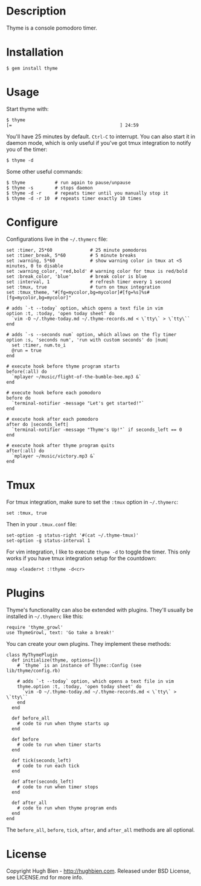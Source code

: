# Description

Thyme is a console pomodoro timer.

# Installation

    $ gem install thyme

# Usage

Start thyme with:

    $ thyme
    [=                                        ] 24:59

You'll have 25 minutes by default. `Ctrl-C` to interrupt. You can also start
it in daemon mode, which is only useful if you've got tmux integration to notify
you of the timer:

    $ thyme -d

Some other useful commands:

    $ thyme           # run again to pause/unpause
    $ thyme -s        # stops daemon
    $ thyme -d -r     # repeats timer until you manually stop it
    $ thyme -d -r 10  # repeats timer exactly 10 times

# Configure

Configurations live in the `~/.thymerc` file:

    set :timer, 25*60              # 25 minute pomodoros
    set :timer_break, 5*60         # 5 minute breaks
    set :warning, 5*60             # show warning color in tmux at <5 minutes, 0 to disable
    set :warning_color, 'red,bold' # warning color for tmux is red/bold
    set :break_color, 'blue'       # break color is blue
    set :interval, 1               # refresh timer every 1 second
    set :tmux, true                # turn on tmux integration
    set :tmux_theme, "#[fg=mycolor,bg=mycolor]#[fg=%s]%s#[fg=mycolor,bg=mycolor]"

    # adds `-t --today` option, which opens a text file in vim
    option :t, :today, 'open today sheet' do
      `vim -O ~/.thyme-today.md ~/.thyme-records.md < \`tty\` > \`tty\``
    end

    # adds `-s --seconds num` option, which allows on the fly timer
    option :s, 'seconds num', 'run with custom seconds' do |num|
      set :timer, num.to_i
      @run = true
    end

    # execute hook before thyme program starts
    before(:all) do
      `mplayer ~/music/flight-of-the-bumble-bee.mp3 &`
    end

    # execute hook before each pomodoro
    before do
      `terminal-notifier -message "Let's get started!"`
    end

    # execute hook after each pomodoro
    after do |seconds_left|
      `terminal-notifier -message "Thyme's Up!"` if seconds_left == 0
    end

    # execute hook after thyme program quits
    after(:all) do
      `mplayer ~/music/victory.mp3 &`
    end

# Tmux

For tmux integration, make sure to set the `:tmux` option in `~/.thymerc`:

    set :tmux, true

Then in your `.tmux.conf` file:

    set-option -g status-right '#(cat ~/.thyme-tmux)'
    set-option -g status-interval 1

For vim integration, I like to execute `thyme -d` to toggle the timer. This only
works if you have tmux integration setup for the countdown:

    nmap <leader>t :!thyme -d<cr>

# Plugins

Thyme's functionality can also be extended with plugins. They'll usually be installed
in `~/.thymerc` like this:

    require 'thyme_growl'
    use ThymeGrowl, text: 'Go take a break!'

You can create your own plugins. They implement these methods:

    class MyThymePlugin
      def initialize(thyme, options={})
        # `thyme` is an instance of Thyme::Config (see lib/thyme/config.rb)

        # adds `-t --today` option, which opens a text file in vim
        thyme.option :t, :today, 'open today sheet' do
          `vim -O ~/.thyme-today.md ~/.thyme-records.md < \`tty\` > \`tty\``
        end
      end

      def before_all
        # code to run when thyme starts up
      end

      def before
        # code to run when timer starts
      end

      def tick(seconds_left)
        # code to run each tick
      end

      def after(seconds_left)
        # code to run when timer stops
      end

      def after_all
        # code to run when thyme program ends
      end
    end

The `before_all`, `before`, `tick`, `after`, and `after_all` methods are all optional.

# License

Copyright Hugh Bien - http://hughbien.com.
Released under BSD License, see LICENSE.md for more info.
